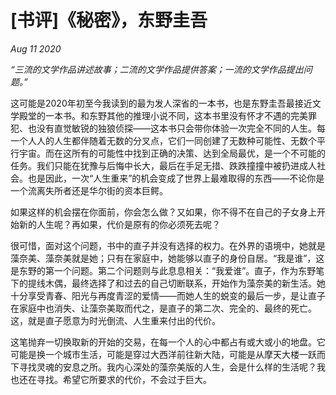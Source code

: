 # [书评]《秘密》，东野圭吾

*Aug 11 2020*

*“三流的文学作品讲述故事；二流的文学作品提供答案；一流的文学作品提出问题。”*

这可能是2020年初至今我读到的最为发人深省的一本书，也是东野圭吾最接近文学殿堂的一本书。和东野其他的推理小说不同，这本书里没有怀才不遇的完美罪犯、也没有直觉敏锐的独狼侦探——这本书只会带你体验一次完全不同的人生。每一个人人的人生都伴随着无数的分叉点，它们一同创建了无数种可能性、无数个平行宇宙。而在这所有的可能性中找到正确的决策、达到全局最优，是一个不可能的任务。我们只能在犹豫与后悔中长大，最后在手足无措、跌跌撞撞中被扔进成人社会。也是因此，一次“人生重来”的机会变成了世界上最难取得的东西——不论你是一个流离失所者还是华尔街的资本巨鳄。

如果这样的机会摆在你面前，你会怎么做？又如果，你不得不在自己的子女身上开始新的人生呢？再如果，代价是原有的你必须死去呢？

很可惜，面对这个问题，书中的直子并没有选择的权力。在外界的语境中，她就是藻奈美、藻奈美就是她；只有在家庭中，她能够以直子的身份自居。“我是谁”，这是东野的第一个问题。第二个问题则与此息息相关：“我爱谁”。直子，作为东野笔下的提线木偶，最终选择了和过去的自己切断联系，开始作为藻奈美的新生活。她十分享受青春、阳光与再度青涩的爱情——而她人生的蜕变的最后一步，是让直子在家庭中也消失、让藻奈美取而代之，是直子的第二次、完全的、最终的死亡。这，就是直子愿意为时光倒流、人生重来付出的代价。

这笔抛弃一切换取新的开始的交易，在每一个人的心中都占有或大或小的地盘。它可能是换一个城市生活，可能是穿过大西洋前往新大陆，可能是从摩天大楼一跃而下寻找灵魂的安息之所。我内心深处的藻奈美版的人生，会是什么样的生活呢？我也还在寻找。希望它所要求的代价，不会过于巨大。